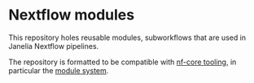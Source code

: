 # Nextflow modules

This repository holes reusable modules, subworkflows that are used in Janelia Nextflow pipelines.

The repository is formatted to be compatible with [nf-core tooling](https://nf-co.re/), in particular the [module system](https://github.com/nf-core/modules/tree/master).

